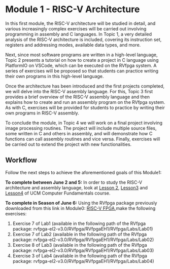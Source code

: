 # Module 1 - RISC-V Architecture

In this first module, the RISC-V architecture will be studied in detail, and various increasingly complex exercises will be carried out involving programming in assembly and C languages. In Topic 1, a very detailed analysis of the RISC-V architecture is included, covering its instruction set, registers and addressing modes, available data types, and more.

Next, since most software programs are written in a high-level language, Topic 2 presents a tutorial on how to create a project in C language using PlatformIO on VSCode, which can be executed on the RVfpga system. A series of exercises will be proposed so that students can practice writing their own programs in this high-level language.

Once the architecture has been introduced and the first projects completed, we will delve into the RISC-V assembly language. For this, Topic 3 first provides a brief overview of the RISC-V assembly language and then explains how to create and run an assembly program on the RVfpga system. As with C, exercises will be provided for students to practice by writing their own programs in RISC-V assembly.

To conclude the module, in Topic 4 we will work on a final project involving image processing routines. The project will include multiple source files, some written in C and others in assembly, and will demonstrate how C functions can call assembly routines and vice versa. Finally, exercises will be carried out to extend the project with new functionalities.

## Workflow
 Follow the next steps to achieve the aforementioned goals of this Module1:

**To complete between June 2 and 5:**
In order to study the RISC-V architecture and assembly language, look at [Lesson 2](https://www.fdi.ucm.es/profesor/mendias/FC2/FC2tema2.pdf), [Lesson3](https://www.fdi.ucm.es/profesor/mendias/FC2/FC2tema3.pdf) and [Lesson4](https://www.fdi.ucm.es/profesor/mendias/FC2/FC2tema4.pdf) of UCM Computer Fundamentals course. 


**To complete in Season of June 6:**
Using the RVfpga package previously downloaded from this link in Module0: [RISC-V FPGA](https://university.imgtec.com/rvfpga-el2-v3-0-english-downloads-page/),make the following exercises:
1. Exercise 7 of Lab1 (available in the following path of the RVfpga package: rvfpga-el2-v3.0/RVfpga/RVfpgaEH1/RVfpga/Labs/Lab01)
2. Exercise 7 of Lab2 (available in the following path of the RVfpga package: rvfpga-el2-v3.0/RVfpga/RVfpgaEH1/RVfpga/Labs/Lab02)
3. Exercise 8 of Lab3 (available in the following path of the RVfpga package: rvfpga-el2-v3.0/RVfpga/RVfpgaEH1/RVfpga/Labs/Lab03)
4. Exercise 3 of Lab4 (available in the following path of the RVfpga package: rvfpga-el2-v3.0/RVfpga/RVfpgaEH1/RVfpga/Labs/Lab04)
   
